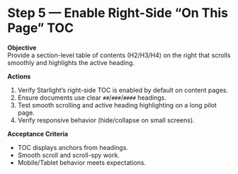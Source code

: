 # Step 5 — Enable Right-Side “On This Page” TOC

**Objective**  
Provide a section-level table of contents (H2/H3/H4) on the right that scrolls smoothly and highlights the active heading.

**Actions**  
1. Verify Starlight’s right-side TOC is enabled by default on content pages.
2. Ensure documents use clear `##`/`###`/`####` headings.
3. Test smooth scrolling and active heading highlighting on a long pilot page.
4. Verify responsive behavior (hide/collapse on small screens).

**Acceptance Criteria**  
- TOC displays anchors from headings.
- Smooth scroll and scroll-spy work.
- Mobile/Tablet behavior meets expectations.

